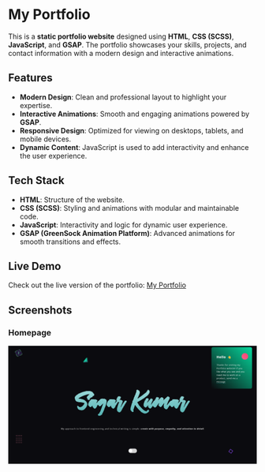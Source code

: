 # My Portfolio

This is a **static portfolio website** designed using **HTML**, **CSS (SCSS)**, **JavaScript**, and **GSAP**. The portfolio showcases your skills, projects, and contact information with a modern design and interactive animations.

## Features

- **Modern Design**: Clean and professional layout to highlight your expertise.
- **Interactive Animations**: Smooth and engaging animations powered by **GSAP**.
- **Responsive Design**: Optimized for viewing on desktops, tablets, and mobile devices.
- **Dynamic Content**: JavaScript is used to add interactivity and enhance the user experience.

## Tech Stack

- **HTML**: Structure of the website.
- **CSS (SCSS)**: Styling and animations with modular and maintainable code.
- **JavaScript**: Interactivity and logic for dynamic user experience.
- **GSAP (GreenSock Animation Platform)**: Advanced animations for smooth transitions and effects.

## Live Demo

Check out the live version of the portfolio: [My Portfolio](https://panditsagar.github.io/My-Portfolio)

## Screenshots

### Homepage
![Homepage Screenshot](assets/img/Home.png)
